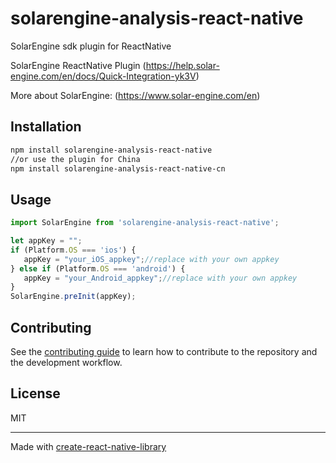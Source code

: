 # solarengine-analysis-react-native

SolarEngine sdk plugin for ReactNative

SolarEngine ReactNative Plugin (https://help.solar-engine.com/en/docs/Quick-Integration-yk3V)

More about SolarEngine: (https://www.solar-engine.com/en)

## Installation

```sh
npm install solarengine-analysis-react-native
//or use the plugin for China
npm install solarengine-analysis-react-native-cn

```

## Usage


```js
import SolarEngine from 'solarengine-analysis-react-native';

let appKey = ""; 
if (Platform.OS === 'ios') {
   appKey = "your_iOS_appkey";//replace with your own appkey
} else if (Platform.OS === 'android') {
   appKey = "your_Android_appkey";//replace with your own appkey
}    
SolarEngine.preInit(appKey);

```


## Contributing

See the [contributing guide](CONTRIBUTING.md) to learn how to contribute to the repository and the development workflow.

## License

MIT

---

Made with [create-react-native-library](https://github.com/callstack/react-native-builder-bob)
